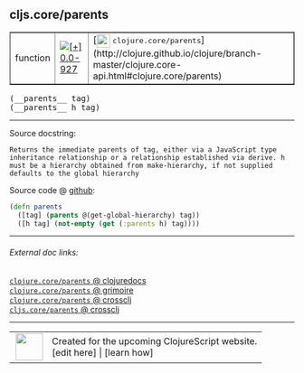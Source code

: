 ## cljs.core/parents



 <table border="1">
<tr>
<td>function</td>
<td><a href="https://github.com/cljsinfo/cljs-api-docs/tree/0.0-927"><img valign="middle" alt="[+] 0.0-927" title="Added in 0.0-927" src="https://img.shields.io/badge/+-0.0--927-lightgrey.svg"></a> </td>
<td>
[<img height="24px" valign="middle" src="http://i.imgur.com/1GjPKvB.png"> <samp>clojure.core/parents</samp>](http://clojure.github.io/clojure/branch-master/clojure.core-api.html#clojure.core/parents)
</td>
</tr>
</table>


 <samp>
(__parents__ tag)<br>
</samp>
 <samp>
(__parents__ h tag)<br>
</samp>

---





Source docstring:

```
Returns the immediate parents of tag, either via a JavaScript type
inheritance relationship or a relationship established via derive. h
must be a hierarchy obtained from make-hierarchy, if not supplied
defaults to the global hierarchy
```


Source code @ [github](https://github.com/clojure/clojurescript/blob/r1.7.145/src/main/cljs/cljs/core.cljs#L9458-L9464):

```clj
(defn parents
  ([tag] (parents @(get-global-hierarchy) tag))
  ([h tag] (not-empty (get (:parents h) tag))))
```

<!--
Repo - tag - source tree - lines:

 <pre>
clojurescript @ r1.7.145
└── src
    └── main
        └── cljs
            └── cljs
                └── <ins>[core.cljs:9458-9464](https://github.com/clojure/clojurescript/blob/r1.7.145/src/main/cljs/cljs/core.cljs#L9458-L9464)</ins>
</pre>

-->

---



###### External doc links:

[`clojure.core/parents` @ clojuredocs](http://clojuredocs.org/clojure.core/parents)<br>
[`clojure.core/parents` @ grimoire](http://conj.io/store/v1/org.clojure/clojure/1.7.0-beta3/clj/clojure.core/parents/)<br>
[`clojure.core/parents` @ crossclj](http://crossclj.info/fun/clojure.core/parents.html)<br>
[`cljs.core/parents` @ crossclj](http://crossclj.info/fun/cljs.core.cljs/parents.html)<br>

---

 <table>
<tr><td>
<img valign="middle" align="right" width="48px" src="http://i.imgur.com/Hi20huC.png">
</td><td>
Created for the upcoming ClojureScript website.<br>
[edit here] | [learn how]
</td></tr></table>

[edit here]:https://github.com/cljsinfo/cljs-api-docs/blob/master/cljsdoc/cljs.core/parents.cljsdoc
[learn how]:https://github.com/cljsinfo/cljs-api-docs/wiki/cljsdoc-files

<!--

This information was too distracting to show to readers, but I'll leave it
commented here since it is helpful to:

- pretty-print the data used to generate this document
- and show how to retrieve that data



The API data for this symbol:

```clj
{:ns "cljs.core",
 :name "parents",
 :signature ["[tag]" "[h tag]"],
 :history [["+" "0.0-927"]],
 :type "function",
 :full-name-encode "cljs.core/parents",
 :source {:code "(defn parents\n  ([tag] (parents @(get-global-hierarchy) tag))\n  ([h tag] (not-empty (get (:parents h) tag))))",
          :title "Source code",
          :repo "clojurescript",
          :tag "r1.7.145",
          :filename "src/main/cljs/cljs/core.cljs",
          :lines [9458 9464]},
 :full-name "cljs.core/parents",
 :clj-symbol "clojure.core/parents",
 :docstring "Returns the immediate parents of tag, either via a JavaScript type\ninheritance relationship or a relationship established via derive. h\nmust be a hierarchy obtained from make-hierarchy, if not supplied\ndefaults to the global hierarchy"}

```

Retrieve the API data for this symbol:

```clj
;; from Clojure REPL
(require '[clojure.edn :as edn])
(-> (slurp "https://raw.githubusercontent.com/cljsinfo/cljs-api-docs/catalog/cljs-api.edn")
    (edn/read-string)
    (get-in [:symbols "cljs.core/parents"]))
```

-->
